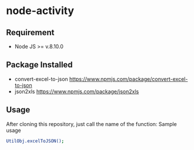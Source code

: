 # node-activity


## Requirement
- Node JS >= v.8.10.0

## Package Installed
- convert-excel-to-json https://www.npmjs.com/package/convert-excel-to-json
- json2xls https://www.npmjs.com/package/json2xls

## Usage
After cloning this repository, just call the name of the function: Sample usage
```bash
UtilObj.excelToJSON();

